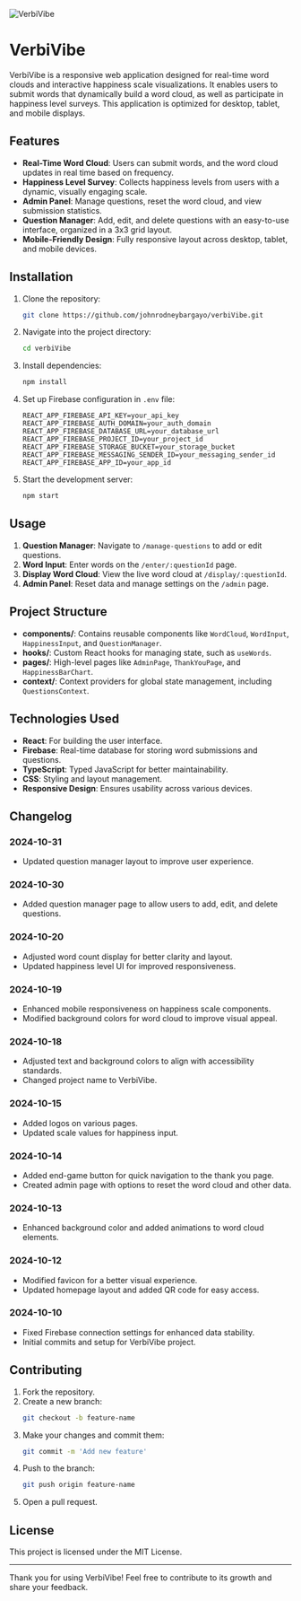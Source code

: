 ![VerbiVibe](https://github.com/user-attachments/assets/d8ea19e1-c949-4e48-b88b-17712eb940bc)

# VerbiVibe

VerbiVibe is a responsive web application designed for real-time word clouds and interactive happiness scale visualizations. It enables users to submit words that dynamically build a word cloud, as well as participate in happiness level surveys. This application is optimized for desktop, tablet, and mobile displays.

## Features

- **Real-Time Word Cloud**: Users can submit words, and the word cloud updates in real time based on frequency.
- **Happiness Level Survey**: Collects happiness levels from users with a dynamic, visually engaging scale.
- **Admin Panel**: Manage questions, reset the word cloud, and view submission statistics.
- **Question Manager**: Add, edit, and delete questions with an easy-to-use interface, organized in a 3x3 grid layout.
- **Mobile-Friendly Design**: Fully responsive layout across desktop, tablet, and mobile devices.

## Installation

1. Clone the repository:
    ```bash
    git clone https://github.com/johnrodneybargayo/verbiVibe.git
    ```
2. Navigate into the project directory:
    ```bash
    cd verbiVibe
    ```
3. Install dependencies:
    ```bash
    npm install
    ```
4. Set up Firebase configuration in `.env` file:
    ```plaintext
    REACT_APP_FIREBASE_API_KEY=your_api_key
    REACT_APP_FIREBASE_AUTH_DOMAIN=your_auth_domain
    REACT_APP_FIREBASE_DATABASE_URL=your_database_url
    REACT_APP_FIREBASE_PROJECT_ID=your_project_id
    REACT_APP_FIREBASE_STORAGE_BUCKET=your_storage_bucket
    REACT_APP_FIREBASE_MESSAGING_SENDER_ID=your_messaging_sender_id
    REACT_APP_FIREBASE_APP_ID=your_app_id
    ```
5. Start the development server:
    ```bash
    npm start
    ```

## Usage

1. **Question Manager**: Navigate to `/manage-questions` to add or edit questions.
2. **Word Input**: Enter words on the `/enter/:questionId` page.
3. **Display Word Cloud**: View the live word cloud at `/display/:questionId`.
4. **Admin Panel**: Reset data and manage settings on the `/admin` page.

## Project Structure

- **components/**: Contains reusable components like `WordCloud`, `WordInput`, `HappinessInput`, and `QuestionManager`.
- **hooks/**: Custom React hooks for managing state, such as `useWords`.
- **pages/**: High-level pages like `AdminPage`, `ThankYouPage`, and `HappinessBarChart`.
- **context/**: Context providers for global state management, including `QuestionsContext`.

## Technologies Used

- **React**: For building the user interface.
- **Firebase**: Real-time database for storing word submissions and questions.
- **TypeScript**: Typed JavaScript for better maintainability.
- **CSS**: Styling and layout management.
- **Responsive Design**: Ensures usability across various devices.

## Changelog

### 2024-10-31
- Updated question manager layout to improve user experience.

### 2024-10-30
- Added question manager page to allow users to add, edit, and delete questions.

### 2024-10-20
- Adjusted word count display for better clarity and layout.
- Updated happiness level UI for improved responsiveness.

### 2024-10-19
- Enhanced mobile responsiveness on happiness scale components.
- Modified background colors for word cloud to improve visual appeal.

### 2024-10-18
- Adjusted text and background colors to align with accessibility standards.
- Changed project name to VerbiVibe.

### 2024-10-15
- Added logos on various pages.
- Updated scale values for happiness input.

### 2024-10-14
- Added end-game button for quick navigation to the thank you page.
- Created admin page with options to reset the word cloud and other data.

### 2024-10-13
- Enhanced background color and added animations to word cloud elements.

### 2024-10-12
- Modified favicon for a better visual experience.
- Updated homepage layout and added QR code for easy access.

### 2024-10-10
- Fixed Firebase connection settings for enhanced data stability.
- Initial commits and setup for VerbiVibe project.

## Contributing

1. Fork the repository.
2. Create a new branch:
    ```bash
    git checkout -b feature-name
    ```
3. Make your changes and commit them:
    ```bash
    git commit -m 'Add new feature'
    ```
4. Push to the branch:
    ```bash
    git push origin feature-name
    ```
5. Open a pull request.

## License

This project is licensed under the MIT License.

---

Thank you for using VerbiVibe! Feel free to contribute to its growth and share your feedback.
